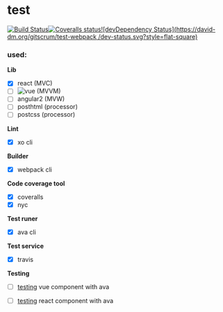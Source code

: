 # test
[![Build Status](https://img.shields.io/travis/GitScrum/test-webpack.svg?style=flat-square)](https://travis-ci.org/GitScrum/test-webpack)[![Coveralls status](https://img.shields.io/coveralls/GitScrum/test-webpack.svg?style=flat-square)](https://coveralls.io/r/GitScrum/test-webpack)[![devDependency Status](https://david-dm.org/gitscrum/test-webpack
/dev-status.svg?style=flat-square)](https://david-dm.org/gitscrum/test-webpack#info=devDependencies)

### used:

**Lib**
- [x] react (MVC)
- [ ] ![vue](https://github.com/vuejs/vue-loader) (MVVM)
- [ ] angular2 (MVW)
- [ ] posthtml (processor)
- [ ] postcss (processor)

**Lint**
- [x] xo cli

**Builder**
- [x] webpack cli

**Code coverage tool**
- [x] coveralls
- [x] nyc

**Test runer**
- [x] ava cli 

**Test service**
- [x] travis

**Testing**
- [ ] [testing](https://github.com/vuejs/vueify-example/blob/master/test/unit/a.spec.js#L23-L43) vue component with ava 
- [ ] [testing](https://www.npmjs.com/package/react-addons-test-utils) react component with ava




